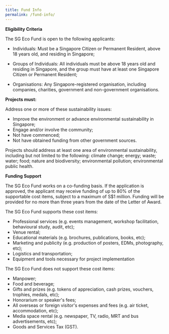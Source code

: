 ```yaml
---
title: Fund Info
permalink: /fund-info/
---
```


**Eligibility Criteria**

The SG Eco Fund is open to the following applicants:  

* Individuals: Must be a Singapore Citizen or Permanent Resident, above 18 years old, and residing in Singapore;

* Groups of Individuals: All individuals must be above 18 years old and residing in Singapore, and the group must have at least one Singapore Citizen or Permanent Resident;

* Organisations: Any Singapore-registered organisation, including companies, charities, government and non-government organisations.


**Projects must:**


Address one or more of these sustainability issues:
* Improve the environment or advance environmental sustainability in Singapore;
* Engage and/or involve the community;
* Not have commenced;
* Not have obtained funding from other government sources.

Projects should address at least one area of environmental sustainability, including
but not limited to the following: climate change; energy; waste; water; food; nature
and biodiversity; environmental pollution; environmental public health.

**Funding Support** 

The SG Eco Fund works on a co-funding basis. If the application is approved, the applicant may receive funding of up to 80% of the supportable cost items, subject to a maximum of S$1 million. Funding will be provided for no more than three years from the date of the Letter of Award.


The SG Eco Fund supports these cost items:
* Professional services (e.g. events management, workshop facilitation, behavioural study, audit, etc);
* Venue rental;
* Educational materials (e.g. brochures, publications, books, etc);
* Marketing and publicity (e.g. production of posters, EDMs, photography, etc);
* Logistics and transportation;
* Equipment and tools necessary for project implementation

The SG Eco Fund does not support these cost items:
* Manpower;
* Food and beverage;
* Gifts and prizes (e.g. tokens of appreciation, cash prizes, vouchers, trophies, medals, etc);
* Honorarium or speaker's fees;
* All overseas or foreign visitor's expenses and fees (e.g. air ticket, accommodation, etc);
* Media space rental (e.g. newspaper, TV, radio, MRT and bus advertisements, etc);
* Goods and Services Tax (GST).
